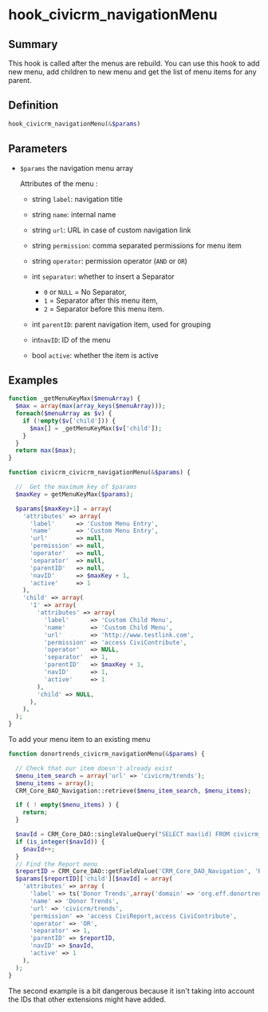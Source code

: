 # hook_civicrm_navigationMenu

## Summary

This hook is called after the menus are rebuild. You can use this hook
to add new menu, add children to new menu and get the list of menu items
for any parent.

## Definition

```php
hook_civicrm_navigationMenu(&$params)
```

## Parameters

-   `$params` the navigation menu array

    Attributes of the menu :

    -   string `label`: navigation title

    -   string `name`: internal name

    -   string `url`: URL in case of custom navigation link

    -   string `permission`: comma separated permissions for menu item

    -   string `operator`: permission operator (`AND` or `OR`)

    -   int `separator`: whether to insert a Separator

        -   `0` or `NULL` = No Separator,
        -   `1` = Separator after this menu item,
        -   `2` = Separator before this menu item.

    -   int `parentID`: parent navigation item, used for grouping

    -   int`navID`: ID of the menu

    -   bool `active`: whether the item is active

## Examples

```php
function _getMenuKeyMax($menuArray) {
  $max = array(max(array_keys($menuArray)));
  foreach($menuArray as $v) {
    if (!empty($v['child'])) {
      $max[] = _getMenuKeyMax($v['child']);
    }
  }
  return max($max);
}

function civicrm_civicrm_navigationMenu(&$params) {

  //  Get the maximum key of $params
  $maxKey = getMenuKeyMax($params);

  $params[$maxKey+1] = array(
    'attributes' => array(
      'label'      => 'Custom Menu Entry',
      'name'       => 'Custom Menu Entry',
      'url'        => null,
      'permission' => null,
      'operator'   => null,
      'separator'  => null,
      'parentID'   => null,
      'navID'      => $maxKey + 1,
      'active'     => 1
    ),
    'child' => array(
      '1' => array(
        'attributes' => array(
          'label'      => 'Custom Child Menu',
          'name'       => 'Custom Child Menu',
          'url'        => 'http://www.testlink.com',
          'permission' => 'access CiviContribute',
          'operator'   => NULL,
          'separator'  => 1,
          'parentID'   => $maxKey + 1,
          'navID'      => 1,
          'active'     => 1
        ),
        'child' => NULL,
      ),
    ),
  );
}
```

To add your menu item to an existing menu

```php
function donortrends_civicrm_navigationMenu(&$params) {

  // Check that our item doesn't already exist
  $menu_item_search = array('url' => 'civicrm/trends');
  $menu_items = array();
  CRM_Core_BAO_Navigation::retrieve($menu_item_search, $menu_items);

  if ( ! empty($menu_items) ) {
    return;
  }

  $navId = CRM_Core_DAO::singleValueQuery("SELECT max(id) FROM civicrm_navigation");
  if (is_integer($navId)) {
    $navId++;
  }
  // Find the Report menu
  $reportID = CRM_Core_DAO::getFieldValue('CRM_Core_DAO_Navigation', 'Reports', 'id', 'name');
  $params[$reportID]['child'][$navId] = array(
    'attributes' => array (
      'label' => ts('Donor Trends',array('domain' => 'org.eff.donortrends')),
      'name' => 'Donor Trends',
      'url' => 'civicrm/trends',
      'permission' => 'access CiviReport,access CiviContribute',
      'operator' => 'OR',
      'separator' => 1,
      'parentID' => $reportID,
      'navID' => $navId,
      'active' => 1
    ),
  );
}
```

The second example is a bit dangerous because it isn't taking into account the IDs that other extensions might have added.
